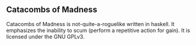 Catacombs of Madness
--------------------

Catacombs of Madness is not-quite-a-roguelike written in haskell.
It emphasizes the inability to scum (perform a repetitive action for gain).
It is licensed under the GNU GPLv3.
